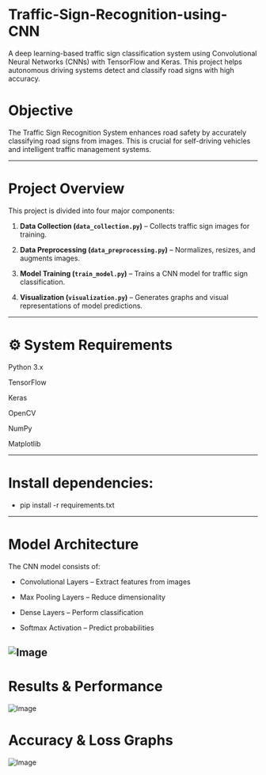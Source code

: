 # Traffic-Sign-Recognition-using-CNN
A deep learning-based traffic sign classification system using Convolutional Neural Networks (CNNs) with TensorFlow and Keras. This project helps autonomous driving systems detect and classify road signs with high accuracy.

# Objective
The Traffic Sign Recognition System enhances road safety by accurately classifying road signs from images. This is crucial for self-driving vehicles and intelligent traffic management systems.

---

# Project Overview

This project is divided into four major components:

1. **Data Collection (`data_collection.py`)** – Collects traffic sign images for training.

2. **Data Preprocessing (`data_preprocessing.py`)** – Normalizes, resizes, and augments images.

3. **Model Training (`train_model.py`)** – Trains a CNN model for traffic sign classification.

4. **Visualization (`visualization.py`)** – Generates graphs and visual representations of model predictions.

---
# ⚙️ System Requirements
Python 3.x

TensorFlow

Keras

OpenCV

NumPy

Matplotlib

---

# Install dependencies:
- pip install -r requirements.txt

---
# Model Architecture

The CNN model consists of:

- Convolutional Layers – Extract features from images

- Max Pooling Layers – Reduce dimensionality

- Dense Layers – Perform classification

- Softmax Activation – Predict probabilities

![Image](https://github.com/user-attachments/assets/1bc2cd44-fe82-4932-8a71-4460a044197c)
---
# Results & Performance

![Image](https://github.com/user-attachments/assets/2042167b-60e6-481d-817f-4a4dbb684729)

# Accuracy & Loss Graphs

![Image](https://github.com/user-attachments/assets/a5f29968-0603-46ee-b3d8-10a212160be1)














